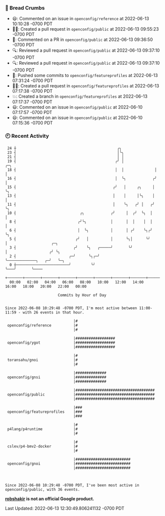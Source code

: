 ### 🍞 Bread Crumbs

 * 😃: Commented on an issue in `openconfig/reference` at 2022-06-13 10:10:28 -0700 PDT
 * ✍🏼: Created a pull request in `openconfig/public` at 2022-06-13 09:55:23 -0700 PDT
 * 💬: Commented on a PR in  `openconfig/public` at 2022-06-13 09:36:50 -0700 PDT
 * 🔍: Reviewed a pull request in  `openconfig/public` at 2022-06-13 09:37:10 -0700 PDT
 * 🔍: Reviewed a pull request in  `openconfig/public` at 2022-06-13 09:37:10 -0700 PDT
 * 🚢: Pushed some commits to `openconfig/featureprofiles` at 2022-06-13 07:31:24 -0700 PDT
 * ✍🏼: Created a pull request in `openconfig/featureprofiles` at 2022-06-13 07:17:38 -0700 PDT
 * 💥: Created a branch in `openconfig/featureprofiles` at 2022-06-13 07:17:37 -0700 PDT
 * 😃: Commented on an issue in `openconfig/public` at 2022-06-10 07:17:57 -0700 PDT
 * 😃: Commented on an issue in `openconfig/public` at 2022-06-10 07:15:36 -0700 PDT

### 🕘 Recent Activity
```
 24 ┼                                              ╭╮
 23 ┤                                              │╰╮
 21 ┤                                              │ │
 19 ┤                                             ╭╯ │              ╭─╮
 18 ┤                                             │  │              │ │
 16 ┤                                             │  ╰╮            ╭╯ │
 15 ┤                                            ╭╯   │     ╭╮     │  ╰╮
 13 ┤                                            │    │     │╰╮    │   │
 11 ┤                                            │    ╰╮   ╭╯ │   ╭╯   ╰╮
 10 ┤                             ╭╮            ╭╯     │  ╭╯  ╰╮  │     │
  8 ┤                            ╭╯╰╮           │      │  │    │  │     │
  6 ┤                            │  ╰╮          │      │ ╭╯    ╰╮╭╯     ╰╮
  5 ┤                           ╭╯   │          │      ╰╮│      ╰╯       │                    ╭─╮
  3 ┤                          ╭╯    ╰╮   ╭─────╯       ╰╯               │                   ╭╯ ╰╮
  2 ┤                        ╭─╯      ╰╮╭─╯                              ╰─────────────╮   ╭─╯   ╰─╮
  0 ┼────────────────────────╯         ╰╯                                              ╰───╯       ╰────
    +───────+───────+───────+───────+───────+───────+───────+───────+───────+───────+───────+───────+────
  00:00   02:00   04:00   06:00   08:00   10:00   12:00   14:00   16:00   18:00   20:00   22:00   00:00   

						Commits by Hour of Day


Since 2022-06-08 10:29:48 -0700 PDT, I'm most active between 11:00-11:59 - with 26 events in that hour.

```



```
                               |#
 openconfig/reference          |#
                               |#

                               |##################
 openconfig/ygot               |##################
                               |##################

                               |#
 toransahu/gnoi                |#
                               |#

                               |##############
 openconfig/gnsi               |##############
                               |##############

                               |####################################
 openconfig/public             |####################################
                               |####################################

                               |###
 openconfig/featureprofiles    |###
                               |###

                               |#
 p4lang/p4runtime              |#
                               |#

                               |#
 cslev/p4-bmv2-docker          |#
                               |#

                               |#########################
 openconfig/gnoi               |#########################
                               |#########################



Since 2022-06-08 10:29:48 -0700 PDT, I've been most active in openconfig/public, with 36 events.

```
**[robshakir](mailto:robjs@google.com) is not an official Google product.**  


Last Updated: 2022-06-13 12:30:49.806241132 -0700 PDT
